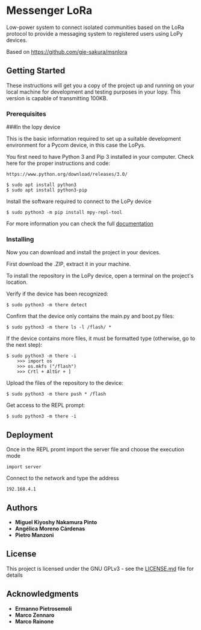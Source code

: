 # Messenger LoRa

Low-power system to connect isolated communities based on the LoRa protocol to provide a messaging system to registered users using LoPy devices.

Based on https://github.com/gie-sakura/msnlora

## Getting Started

These instructions will get you a copy of the project up and running on your local machine for development and testing purposes in your lopy. This version is capable of transmitting 100KB.

### Prerequisites

###In the lopy device

This is the basic information required to set up a suitable development environment for a Pycom device, in this case the LoPys.

You first need to have Python 3 and Pip 3 installed in your computer. Check here for the proper instructions and code:
```
https://www.python.org/download/releases/3.0/

$ sudo apt install python3
$ sudo apt install python3-pip
```

Install the software required to connect to the LoPy device
```
$ sudo python3 -m pip install mpy-repl-tool
```

For more information you can check the full [documentation](https://docs.pycom.io/)

### Installing

Now you can download and install the project in your devices.

First download the .ZIP, extract it in your machine.

To install the repository in the LoPy device, open a terminal on the project's location.

Verify if the device has been recognized:
```
$ sudo python3 -m there detect
```

Confirm that the device only contains the main.py and boot.py files:
```
$ sudo python3 -m there ls -l /flash/ *
```

If the device contains more files, it must be formatted type (otherwise, go to the next step):
```
$ sudo python3 -m there -i
	>>> import os
    >>> os.mkfs ("/flash")
    >>> Crtl + AltGr + ]
```

Upload the files of the repository to the device:
```
$ sudo python3 -m there push * /flash
```

Get access to the REPL prompt:
```
$ sudo python3 -m there -i
```

## Deployment

Once in the REPL promt import the server file and choose the execution mode
```
import server
```
Connect to the network and type the address
```
192.168.4.1
```

## Authors

* **Miguel Kiyoshy Nakamura Pinto**
* **Angélica Moreno Cárdenas**
* **Pietro Manzoni**

## License

This project is licensed under the GNU GPLv3 - see the [LICENSE.md](license.md) file for details

## Acknowledgments

* **Ermanno Pietrosemoli**
* **Marco Zennaro**
* **Marco Rainone**
